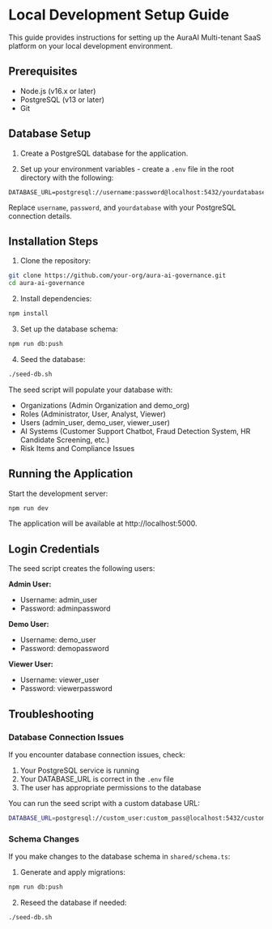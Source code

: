 # Local Development Setup Guide

This guide provides instructions for setting up the AuraAI Multi-tenant SaaS platform on your local development environment.

## Prerequisites

- Node.js (v16.x or later)
- PostgreSQL (v13 or later)
- Git

## Database Setup

1. Create a PostgreSQL database for the application.

2. Set up your environment variables - create a `.env` file in the root directory with the following:

```
DATABASE_URL=postgresql://username:password@localhost:5432/yourdatabase
```

Replace `username`, `password`, and `yourdatabase` with your PostgreSQL connection details.

## Installation Steps

1. Clone the repository:

```bash
git clone https://github.com/your-org/aura-ai-governance.git
cd aura-ai-governance
```

2. Install dependencies:

```bash
npm install
```

3. Set up the database schema:

```bash
npm run db:push
```

4. Seed the database:

```bash
./seed-db.sh
```

The seed script will populate your database with:
- Organizations (Admin Organization and demo_org)
- Roles (Administrator, User, Analyst, Viewer)
- Users (admin_user, demo_user, viewer_user)
- AI Systems (Customer Support Chatbot, Fraud Detection System, HR Candidate Screening, etc.)
- Risk Items and Compliance Issues

## Running the Application

Start the development server:

```bash
npm run dev
```

The application will be available at http://localhost:5000.

## Login Credentials

The seed script creates the following users:

**Admin User:**
- Username: admin_user
- Password: adminpassword

**Demo User:**
- Username: demo_user
- Password: demopassword

**Viewer User:**
- Username: viewer_user
- Password: viewerpassword

## Troubleshooting

### Database Connection Issues

If you encounter database connection issues, check:

1. Your PostgreSQL service is running
2. Your DATABASE_URL is correct in the `.env` file
3. The user has appropriate permissions to the database

You can run the seed script with a custom database URL:

```bash
DATABASE_URL=postgresql://custom_user:custom_pass@localhost:5432/custom_db ./seed-db.sh
```

### Schema Changes

If you make changes to the database schema in `shared/schema.ts`:

1. Generate and apply migrations:

```bash
npm run db:push
```

2. Reseed the database if needed:

```bash
./seed-db.sh
```